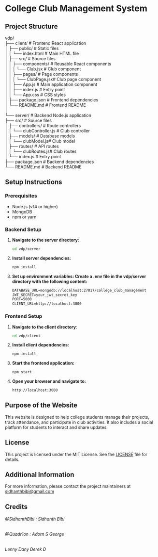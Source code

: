 # College Club Management System

## Project Structure

vdp/ <br>
├── client/                 # Frontend React application <br>
│   ├── public/             # Static files <br>
│   │   └── index.html      # Main HTML file <br>
│   ├── src/                # Source files <br>
│   │   ├── components/     # Reusable React components <br>
│   │   │   └── Club.jsx    # Club component <br>
│   │   ├── pages/          # Page components <br>
│   │   │   └── ClubPage.jsx# Club page component <br>
│   │   ├── App.js          # Main application component <br>
│   │   ├── index.js        # Entry point <br>
│   │   └── App.css         # CSS styles <br>
│   ├── package.json        # Frontend dependencies <br>
│   └── README.md           # Frontend README <br>
│ <br>
└── server/                 # Backend Node.js application <br>
    ├── src/                # Source files <br>
    │   ├── controllers/    # Route controllers <br>
    │   │   └── clubController.js # Club controller <br>
    │   ├── models/         # Database models <br>
    │   │   └── clubModel.js# Club model <br>
    │   ├── routes/         # API routes <br>
    │   │   └── clubRoutes.js# Club routes <br>
    │   └── index.js        # Entry point <br>
    ├── package.json        # Backend dependencies <br>
    └── README.md           # Backend README <br>

## Setup Instructions

### Prerequisites
- Node.js (v14 or higher)
- MongoDB
- npm or yarn

### Backend Setup
1. **Navigate to the server directory**:
   ```sh
   cd vdp/server
   ```

2. **Install server dependencies:**
   ```sh
   npm install
   ```

3. **Set up environment variables: Create a .env file in the vdp/server directory with the following content:**
   ```markdown
   DATABASE_URL=mongodb://localhost:27017/college_club_management
   JWT_SECRET=your_jwt_secret_key
   PORT=5000
   CLIENT_URL=http://localhost:3000
   ```

### Frontend Setup
1. **Navigate to the client directory**:
   ```sh
   cd vdp/client
   ```

2. **Install client dependencies:**
   ```sh
   npm install
   ```

3. **Start the frontend application:**
   ```sh
   npm start
   ```

4. **Open your browser and navigate to:**
   ```markdown
   http://localhost:3000
   ```

## Purpose of the Website

This website is designed to help college students manage their projects, track attendance, and participate in club activities. It also includes a social platform for students to interact and share updates.

## License

This project is licensed under the MIT License. See the [LICENSE](LICENSE) file for details.

## Additional Information

For more information, please contact the project maintainers at [sidhanthbibi@gmail.com](mailto:sidhanthbibi@gmail.com)

## Credits
###### @SidhanthBibi : Sidhanth Bibi
###### @Quadr1on : Adorn S George
###### Lenny Dany Derek D
